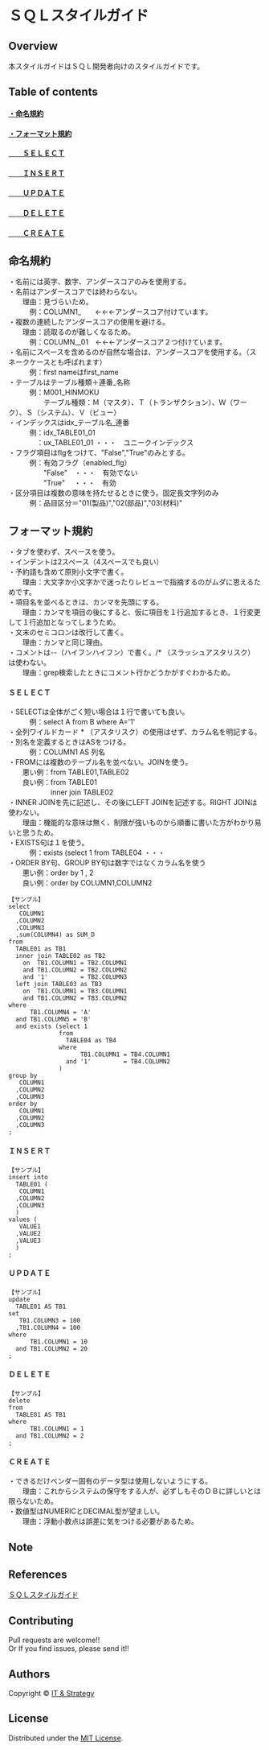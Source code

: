 ＳＱＬスタイルガイド
======================

## Overview  
本スタイルガイドはＳＱＬ開発者向けのスタイルガイドです。


## Table of contents
#### [・命名規約](#命名規約-1)
#### [・フォーマット規約](#フォーマット規約-1)  
#### [　　ＳＥＬＥＣＴ](#ＳＥＬＥＣＴ-1)  
#### [　　ＩＮＳＥＲＴ](#ＩＮＳＥＲＴ-1)  
#### [　　ＵＰＤＡＴＥ](#ＵＰＤＡＴＥ-1)  
#### [　　ＤＥＬＥＴＥ](#ＤＥＬＥＴＥ-1)  
#### [　　ＣＲＥＡＴＥ](#ＣＲＥＡＴＥ-1)  

## 命名規約
・名前には英字、数字、アンダースコアのみを使用する。  
・名前はアンダースコアでは終わらない。  
　　理由：見づらいため。  
　　　例：COLUMN1_　　←←←アンダースコア付けています。  
・複数の連続したアンダースコアの使用を避ける。  
　　理由：読取るのが難しくなるため。  
　　　例：COLUMN__01　←←←アンダースコア２つ付けています。   
・名前にスペースを含めるのが自然な場合は、アンダースコアを使用する。（スネークケースとも呼ばれます）  
　　　例：first nameはfirst_name  
・テーブルはテーブル種類＋連番_名称  
　　　例：M001_HINMOKU  
　　　　　テーブル種類：Ｍ（マスタ）、Ｔ（トランザクション）、Ｗ（ワーク）、Ｓ（システム）、Ｖ（ビュー）  
・インデックスはidx_テーブル名_連番  
　　　例：idx_TABLE01_01  
　　　　：ux_TABLE01_01  ・・・　ユニークインデックス  
・フラグ項目はflgをつけて、"False","True"のみとする。   
　　　例：有効フラグ（enabled_flg）  
　　　　　"False"　・・・　有効でない  
　　　　　"True"　 ・・・　有効  
・区分項目は複数の意味を持たせるときに使う。固定長文字列のみ  
　　　例：品目区分＝"01(製品)","02(部品)","03(材料)"  

## フォーマット規約
・タブを使わず、スペースを使う。  
・インデントは2スペース（4スペースでも良い）  
・予約語も含めて原則小文字で書く。  
　　理由：大文字か小文字かで迷ったりレビューで指摘するのがムダに思えるためです。  
・項目名を並べるときは、カンマを先頭にする。  
　　理由：カンマを項目の後にすると、仮に項目を１行追加するとき、１行変更して１行追加となってしまうため。  
・文末のセミコロンは改行して書く。  
　　理由：カンマと同じ理由。  
・コメントは--（ハイフンハイフン）で書く。/* （スラッシュアスタリスク）は使わない。  
　　理由：grep検索したときにコメント行かどうかがすぐわかるため。  

#### ＳＥＬＥＣＴ
・SELECTは全体がごく短い場合は１行で書いても良い。  
　　　例：select A from B where A='1'  
・全列ワイルドカード * （アスタリスク）の使用はせず、カラム名を明記する。  
・別名を定義するときはASをつける。  
　　　例：COLUMN1 AS 列名  
・FROMには複数のテーブル名を並べない。JOINを使う。  
　　悪い例：from TABLE01,TABLE02  
　　良い例：from TABLE01  
　　　　　　inner join TABLE02  
・INNER JOINを先に記述し、その後にLEFT JOINを記述する。RIGHT JOINは使わない。  
　　理由：機能的な意味は無く、制限が強いものから順番に書いた方がわかり易いと思うため。  
・EXISTS句は１を使う。  
　　　例：exists (select 1 from TABLE04 ・・・  
・ORDER BY句、GROUP BY句は数字ではなくカラム名を使う  
　　悪い例：order by 1 , 2  
　　良い例：order by COLUMN1,COLUMN2  

    【サンプル】
    select
       COLUMN1
      ,COLUMN2
      ,COLUMN3
      ,sum(COLUMN4) as SUM_D
    from
      TABLE01 as TB1
      inner join TABLE02 as TB2
        on  TB1.COLUMN1 = TB2.COLUMN1
        and TB1.COLUMN2 = TB2.COLUMN2
        and '1'         = TB2.COLUMN3
      left join TABLE03 as TB3
        on  TB1.COLUMN1 = TB3.COLUMN1
        and TB1.COLUMN2 = TB3.COLUMN2
    where
          TB1.COLUMN4 = 'A'
      and TB1.COLUMN5 = 'B'
      and exists (select 1
                  from 
                    TABLE04 as TB4
                  where
                        TB1.COLUMN1 = TB4.COLUMN1
                    and '1'         = TB4.COLUMN2
                  )
    group by
       COLUMN1
      ,COLUMN2 
      ,COLUMN3
    order by
       COLUMN1
      ,COLUMN2
      ,COLUMN3
    ;


#### ＩＮＳＥＲＴ
    【サンプル】
    insert into
      TABLE01 (
       COLUMN1
      ,COLUMN2
      ,COLUMN3
      )
    values (
       VALUE1
      ,VALUE2
      ,VALUE3
      )
    ;


#### ＵＰＤＡＴＥ 
    【サンプル】
    update
      TABLE01 AS TB1
    set
       TB1.COLUMN3 = 100
      ,TB1.COLUMN4 = 100
    where
          TB1.COLUMN1 = 10
      and TB1.COLUMN2 = 20
    ;


#### ＤＥＬＥＴＥ
    【サンプル】
    delete
    from
      TABLE01 AS TB1
    where
          TB1.COLUMN1 = 1
      and TB1.COLUMN2 = 2
    ;


#### ＣＲＥＡＴＥ
・できるだけベンダー固有のデータ型は使用しないようにする。  
　　理由：これからシステムの保守をする人が、必ずしもそのＤＢに詳しいとは限らないため。    
・数値型はNUMERICとDECIMAL型が望ましい。  
　　理由：浮動小数点は誤差に気をつける必要があるため。  


Note
-------

References
-------
[ＳＱＬスタイルガイド](https://www.sqlstyle.guide/ja/)  


Contributing
-------
Pull requests are welcome!!  
Or If you find issues, please send it!!

Authors
----------
Copyright &copy; [IT & Strategy](http://suzukitakashi.net/)  
  
License
----------
Distributed under the [MIT License][mit].
 
[MIT]: http://www.opensource.org/licenses/mit-license.php


